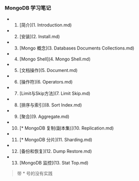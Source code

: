 ### MongoDB 学习笔记

+ 1. [简介](1. Introduction.md)
+ 2. [安装](2. Install.md)
+ 3. [Mongo 概念](3. Databases Documents Collections.md)
+ 4. [Mongo Shell](4. Mongo Shell.md)
+ 5. [文档操作](5. Document.md)
+ 6. [操作符](6. Operators.md)
+ 7. [Limit与Skip方法](7. Limit Skip.md)
+ 8. [排序与索引](8. Sort Index.md)
+ 9. [聚合](9. Aggregate.md)
+ 10. [* MongoDB 复制(副本集)](10. Replication.md)
+ 11. [* MongoDB 分片](11. Sharding.md)
+ 12. [备份和恢复](12. Dump Restore.md)
+ 13. [MongoDB 监控](13. Stat Top.md)


> 带 * 号的没有实践
